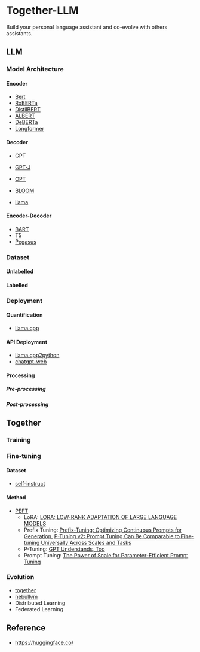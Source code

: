 # Together-LLM

Build your personal language assistant and co-evolve with others assistants.

## LLM

### Model Architecture

#### Encoder

- [Bert](https://huggingface.co/docs/transformers/v4.27.2/en/model_doc/bert)
- [RoBERTa](https://huggingface.co/docs/transformers/v4.27.2/en/model_doc/roberta)
- [DistilBERT](https://huggingface.co/docs/transformers/v4.27.2/en/model_doc/distilbert)
- [ALBERT](https://huggingface.co/docs/transformers/v4.27.2/en/model_doc/albert)
- [DeBERTa](https://huggingface.co/docs/transformers/v4.27.2/en/model_doc/deberta)
- [Longformer](https://huggingface.co/docs/transformers/v4.27.2/en/model_doc/longformer)

#### Decoder

- GPT
- [GPT-J](https://huggingface.co/docs/transformers/v4.27.2/en/model_doc/gptj)
- [OPT](https://huggingface.co/docs/transformers/v4.27.2/en/model_doc/opt)
- [BLOOM](https://huggingface.co/docs/transformers/v4.27.2/en/model_doc/bloom)

- [llama](https://github.com/facebookresearch/llama)

#### Encoder-Decoder

- [BART](https://huggingface.co/docs/transformers/v4.27.2/en/model_doc/bart)
- [T5](https://huggingface.co/docs/transformers/v4.27.2/en/model_doc/t5)
- [Pegasus](https://huggingface.co/docs/transformers/v4.27.2/en/model_doc/pegasus)

### Dataset

#### Unlabelled

#### Labelled

### Deployment

#### Quantification

- [llama.cpp](https://github.com/ggerganov/llama.cpp)
#### API Deployment

- [llama.cpp2python](https://github.com/LostRuins/llamacpp-for-kobold)
- [chatgpt-web](https://github.com/Chanzhaoyu/chatgpt-web)

#### Processing

##### Pre-processing

##### Post-processing

## Together

### Training

### Fine-tuning

#### Dataset
- [self-instruct](https://github.com/yizhongw/self-instruct)

#### Method

- [PEFT](https://github.com/huggingface/peft)
    - LoRA: <a href="https://arxiv.org/pdf/2106.09685.pdf" rel="nofollow">LORA: LOW-RANK ADAPTATION OF LARGE LANGUAGE MODELS</a>
    - Prefix Tuning: <a href="https://aclanthology.org/2021.acl-long.353/" rel="nofollow">Prefix-Tuning: Optimizing Continuous Prompts for Generation</a>, <a href="https://arxiv.org/pdf/2110.07602.pdf" rel="nofollow">P-Tuning v2: Prompt Tuning Can Be Comparable to Fine-tuning Universally Across Scales and Tasks</a>
    - P-Tuning: <a href="https://arxiv.org/pdf/2103.10385.pdf" rel="nofollow">GPT Understands, Too</a>
    - Prompt Tuning: <a href="https://arxiv.org/pdf/2104.08691.pdf" rel="nofollow">The Power of Scale for Parameter-Efficient Prompt Tuning</a>
### Evolution

- [together](https://www.together.xyz/)
- [nebullvm](https://github.com/nebuly-ai/nebullvm)
- Distributed Learning
- Federated Learning

## Reference

- https://huggingface.co/